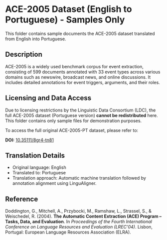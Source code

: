 # ACE-2005 Dataset (English to Portuguese) - Samples Only

This folder contains sample documents the ACE-2005 dataset translated from English into Portuguese.

## Description

ACE-2005 is a widely used benchmark corpus for event extraction, consisting of 599 documents annotated with 33 event types across various domains such as newswire, broadcast news, and online discussions. It includes detailed annotations for event triggers, arguments, and their roles.

## Licensing and Data Access

Due to licensing restrictions by the Linguistic Data Consortium (LDC), the full ACE-2005 dataset (Portuguese version) **cannot be redistributed** here. This folder contains only sample files for demonstration purposes.

To access the full original ACE-2005-PT dataset, please refer to:

**DOI:** [10.35111/8gr4-tn81](https://doi.org/10.35111/8gr4-tn81)


## Translation Details

- Original language: English
- Translated to: Portuguese
- Translation approach: Automatic machine translation followed by annotation alignment using LinguAligner.

## Reference

Doddington, G., Mitchell, A., Przybocki, M., Ramshaw, L., Strassel, S., & Weischedel, R. (2004). **The Automatic Content Extraction (ACE) Program – Tasks, Data, and Evaluation**. In *Proceedings of the Fourth International Conference on Language Resources and Evaluation (LREC'04)*. Lisbon, Portugal: European Language Resources Association (ELRA).
